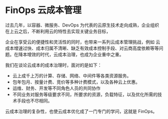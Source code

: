 # FinOps 云成本管理

过去几年，以容器、微服务、DevOps 为代表的云原生技术走向成熟，企业组织在上云之后，不断利用云的特性去实现关键业务目标，

企业在享受云的便捷性和灵活性的同时，也带来一系列云成本管理挑战，例如 云成本增速过快、成本归属不清晰、缺乏有效成本控制手段、对云商高度依赖等等问题。在降本增效的时代，云成本治理，也成为企业重中之重。

我们在谈论云成本的成本治理时，面对的是如下：

- 云上成千上万的计算、存储、网络、中间件等各类资源服务。
- 包年包月、按量计费、竞价等多种计费模式，以及各种云上优惠。
- 运维、财务、开发等不同角色人员的共同协作
- 不同业务对服务等级要求不同，所要求的资源，负载特征，以及优化所需的技术手段也不尽相同。

云成本治理的复杂性，也使云成本优化成了一门专门的学问，这就是 FinOps。